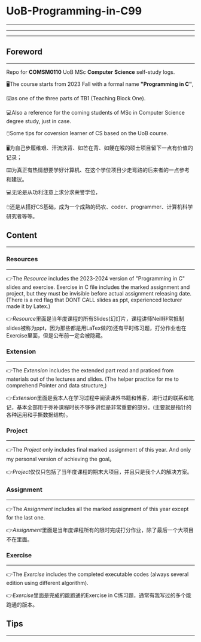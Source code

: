 # UoB-Programming-in-C99

---
---
---


## Foreword
---
Repo for **COMSM0110** UoB MSc **Computer** **Science** self-study logs. 

:desktop_computer:The course starts from 2023 Fall with a formal name **"Programming in C"**, 

:keyboard:as one of the three parts of TB1 (Teaching Block One).

:computer:Also a reference for the coming students of MSc in Computer Science degree study, just in case.

:computer_mouse:Some tips for coversion learner of CS based on the UoB course.

:desktop_computer:为自己步履维艰、汗流浃背、如芒在背、如鲠在喉的硕士项目留下一点有价值的记录；

:keyboard:为真正有热情想要学好计算机、在这个学位项目少走弯路的后来者的一点参考和建议。

:computer:无论是从功利注意上求分求荣誉学位，

:computer_mouse:还是从搭好CS基础，成为一个成熟的码农、coder、programmer、计算机科学研究者等等。

## Content
---
### Resources 
---
:point_right:The *Resource* includes the 2023-2024 version of "Programming in C" slides and exercise. Exercise in C file includes the marked assignment and project, but they must be invisible before actual assignment releasing date. (There is a red flag that DONT CALL slides as ppt, experienced lecturer made it by Latex.)

:point_right:*Resource*里面是当年度课程的所有Slides(幻灯片，课程讲师Neill非常抵制slides被称为ppt，因为那些都是用LaTex做的)还有平时练习题，打分作业也在Exercise里面，但是公布前一定会被隐藏。

### Extension
---
:point_right:The *Extension* includes the extended part read and praticed from materials out of the lectures and slides. (The helper practice for me to comprehend Pointer and data structure,)

:point_right:*Extension*里面是我本人在学习过程中阅读课外书籍和博客，进行过的联系和笔记，基本全部用于弥补课程时长不够多讲但是非常重要的部分。(主要就是指针的各种运用和手撕数据结构)。

### Project
---
:point_right:The *Project* only includes final marked assignment of this year. And only my personal version of achieving the goal。

:point_right:*Project*仅仅只包括了当年度课程的期末大项目，并且只是我个人的解决方案。

### Assignment
---
:point_right:The *Assignment* includes all the marked assignment of this year except for the last one.

:point_right:*Assignment*里面是当年度课程所有的限时完成打分作业，除了最后一个大项目不在里面。

### Exercise
---
:point_right:The *Exercise* includes the completed executable codes (always several edition using different algorithm).

:point_right:*Exercise*里面是完成的能跑通的Exercise in C练习题，通常有我写过的多个能跑通的版本。

## Tips
---










